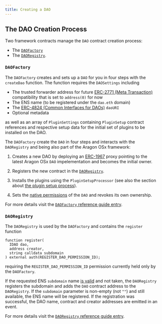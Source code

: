 ```yaml
---
title: Creating a DAO
---
```


## The DAO Creation Process

Two framework contracts manage the `DAO` contract creation process:

- The [`DAOFactory`](../../../reference-guide/framework/dao/DAOFactory)
- The [`DAORegistry`](../../../reference-guide/framework/dao/DAORegistry).

<!-- Add subgraphic from the framework overview main graphic-->

### `DAOFactory`

The `DAOFactory` creates and sets up a `DAO` for you in four steps with the `createDao` function. The function requires the `DAOSettings` including

- The trusted forwarder address for future [ERC-2771 (Meta Transaction)](https://eips.ethereum.org/EIPS/eip-2771) compatibility that is set to `address(0)` for now
- The ENS name (to be registered under the `dao.eth` domain)
- The [ERC-4824 (Common Interfaces for DAOs)](https://eips.ethereum.org/EIPS/eip-4824) `daoURI`
- Optional metadata

as well as an array of `PluginSettings` containing `PluginSetup` contract references and respective setup data for the initial set of plugins to be installed on the DAO.

The `DAOFactory` create the `DAO` in four steps and interacts with the `DAORegistry` and being also part of the Aragon OSx framework:

1. Creates a new DAO by deploying an [ERC-1967](https://eips.ethereum.org/EIPS/eip-1967) proxy pointing to the latest Aragon OSx `DAO` impelementation and becomes the initial owner.

2. Registers the new contract in the [`DAORegistry`](#daoregistry).

3. Installs the plugins using the `PluginSetupProcessor` (see also the section about [the plugin setup process](../plugin-management/plugin-setup/)).

4. Sets the [native permissions](../../core/permissions#permissions-native-to-the-dao-contract) of the `DAO` and revokes its own ownership.

For more details visit the [`DAOFactory` reference guide entry](../../../reference-guide/framework/dao/DAOFactory).

### `DAORegistry`

The `DAORegistry` is used by the `DAOFactory` and contains the `register` function

```solidity title="@aragon/framework/dao/DAORegistry.sol"
function register(
  IDAO dao,
  address creator,
  string calldata subdomain
) external auth(REGISTER_DAO_PERMISSION_ID);
```

requiring the `REGISTER_DAO_PERMISSION_ID` permission currently held only by the `DAOFactory`.

If the requested ENS `subdomain` name [is valid](../ens-names) and not taken, the `DAORegistry` registers the subdomain and adds the `DAO` contract address to the `DAORegistry`.
If the `subdomain` parameter is non-empty (not `""`) and still available, the ENS name will be registered.
If the registration was successful, the DAO name, contract and creator addresses are emitted in an event.

For more details visit the [`DAORegistry` reference guide entry](../../../reference-guide/framework/dao/DAORegistry).
